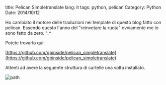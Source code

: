 title: Pelican Simpletranslate
lang: it
tags: python, pelican
Category: Python
Date: 2014/10/12 

Ho cambiato il motore delle traduzioni nei template di questo blog fatto con pelican. Essendo questo l'anno del "reinvetare la ruota" ovviamente me lo sono fatto da zero. ^_^

Potete trovarlo qui:

[https://github.com/gbinside/pelican_simpletranslate](https://github.com/gbinside/pelican_simpletranslate)

Attenti ad avere la seguente struttura di cartelle una volta installato.

![path]({filename}/images/simpletrans.png)
